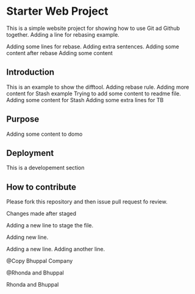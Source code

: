# Starter Web Project

This is a simple website project for 
showing how to use Git ad Github together.
Adding a line for rebasing example.

Adding some lines for rebase. Adding extra sentences.
Adding some content after rebase
Adding some content
## Introduction

This is an example to show the difftool. Adding rebase rule.
Adding more content for Stash example 
Trying to add some content to readme file.
Adding some content for Stash
Adding some extra lines for TB 
## Purpose

Adding some content to domo

## Deployment

This is a developement section

## How to contribute

Please fork this repository and then issue pull request fo review. 

Changes made after staged


Adding a new line to stage the file.

Adding new line.

Adding a new line.
Adding another line.

@Copy Bhuppal Company

@Rhonda and Bhuppal

Rhonda and Bhuppal
